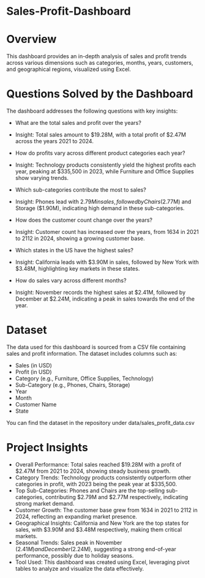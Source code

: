 # Sales-Profit-Dashboard

# Overview
This dashboard provides an in-depth analysis of sales and profit trends across various dimensions such as categories, months, years, customers, and geographical regions, visualized using Excel.
# Questions Solved by the Dashboard
The dashboard addresses the following questions with key insights:
- What are the total sales and profit over the years?
* Insight: Total sales amount to $19.28M, with a total profit of $2.47M across the years 2021 to 2024.
- How do profits vary across different product categories each year?
* Insight: Technology products consistently yield the highest profits each year, peaking at $335,500 in 2023, while Furniture and Office Supplies show varying trends.
- Which sub-categories contribute the most to sales?
* Insight: Phones lead with $2.79M in sales, followed by Chairs ($2.77M) and Storage ($1.90M), indicating high demand in these sub-categories.
- How does the customer count change over the years?
* Insight: Customer count has increased over the years, from 1634 in 2021 to 2112 in 2024, showing a growing customer base.
- Which states in the US have the highest sales?
* Insight: California leads with $3.90M in sales, followed by New York with $3.48M, highlighting key markets in these states.
- How do sales vary across different months?
* Insight: November records the highest sales at $2.41M, followed by December at $2.24M, indicating a peak in sales towards the end of the year.

# Dataset
The data used for this dashboard is sourced from a CSV file containing sales and profit information. The dataset includes columns such as:

* Sales (in USD)
* Profit (in USD)
* Category (e.g., Furniture, Office Supplies, Technology)
* Sub-Category (e.g., Phones, Chairs, Storage)
* Year
* Month
* Customer Name
* State

You can find the dataset in the repository under data/sales_profit_data.csv
# Project Insights

* Overall Performance: Total sales reached $19.28M with a profit of $2.47M from 2021 to 2024, showing steady business growth.
* Category Trends: Technology products consistently outperform other categories in profit, with 2023 being the peak year at $335,500.
* Top Sub-Categories: Phones and Chairs are the top-selling sub-categories, contributing $2.79M and $2.77M respectively, indicating strong market demand.
* Customer Growth: The customer base grew from 1634 in 2021 to 2112 in 2024, reflecting an expanding market presence.
* Geographical Insights: California and New York are the top states for sales, with $3.90M and $3.48M respectively, making them critical markets.
* Seasonal Trends: Sales peak in November ($2.41M) and December ($2.24M), suggesting a strong end-of-year performance, possibly due to holiday seasons.
* Tool Used: This dashboard was created using Excel, leveraging pivot tables to analyze and visualize the data effectively.


